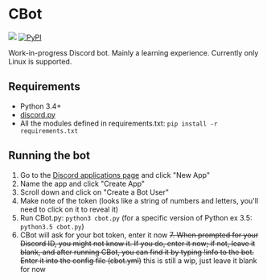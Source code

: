 # CBot

[<img src="https://img.shields.io/badge/discord-py-blue.svg">](https://github.com/Rapptz/discord.py)
[![PyPI](https://img.shields.io/pypi/pyversions/discord.py.svg)](https://pypi.python.org/pypi/discord.py/)

Work-in-progress Discord bot. Mainly a learning experience. Currently only Linux is supported.

## Requirements

* Python 3.4+
* [discord.py](https://github.com/Rapptz/discord.py)
* All the modules defined in requirements.txt: `pip install -r requirements.txt`

## Running the bot

1. Go to the [Discord applications page](https://discordapp.com/developers/applications/me) and click "New App"
2. Name the app and click "Create App"
3. Scroll down and click on "Create a Bot User"
4. Make note of the token (looks like a string of numbers and letters, you'll need to click on it to reveal it)
5. Run CBot.py: `python3 cbot.py` (for a specific version of Python ex 3.5: `python3.5 cbot.py`)
6. CBot will ask for your bot token, enter it now
~~7. When prompted for your Discord ID, you might not know it. If you do, enter it now; if not, leave it blank, and after running CBot, you can find it by typing !info to the bot. Enter it into the config file (cbot.yml)~~ this is still a wip, just leave it blank for now